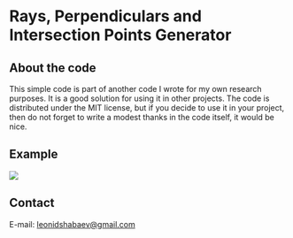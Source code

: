 # Rays, Perpendiculars and Intersection Points Generator

About the code
--------------

This simple code is part of another code I wrote for my own research purposes. It is a good solution for using it in other projects. The code is distributed under the MIT license, but if you decide to use it in your project, then do not forget to write a modest thanks in the code itself, it would be nice.

Example
-------

![](https://github.com/LeonidShabaev/RaysPerpsIntersecs/blob/main/Figure_1.png)


Contact
-------

E-mail: leonidshabaev@gmail.com
